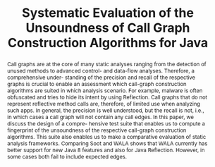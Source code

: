 ---
key: RKEM
slug: JavaCallGraphTests
type: conference
title: "Systematic Evaluation of the Unsoundness of Call Graph Construction Algorithms for Java"
authors:
  - reif
  - kuebler
  - eichberg
  - mezini
published_in: "Proceeding ISSTA '18 Companion Proceedings for the ISSTA/ECOOP 2018 Workshops"
series: SOAP 2018
year: 2018
pages: 107-112
doi: 10.1145/3236454.3236503
abstract: >
  Call graphs are at the core of many static analyses ranging from the detection of unused methods to
  advanced control- and data-flow analyses. Therefore, a comprehensive under- standing of the precision
  and recall of the respective graphs is crucial to enable an assessment which call-graph construction
  algorithms are suited in which analysis scenario. For example, malware is often obfuscated and tries
  to hide its intent by using Reflection. Call graphs that do not represent reflective method calls are,
  therefore, of limited use when analyzing such apps.
  
  In general, the precision is well understood, but the recall is not, i.e., in which cases a call graph 
  will not contain any call edges. In this paper, we discuss the design of a compre- hensive test suite that
  enables us to compute a fingerprint of the unsoundness of the respective call-graph construction algorithms.
  This suite also enables us to make a comparative evaluation of static analysis frameworks. Comparing Soot and
  WALA shows that WALA currently has better support for new Java 8 features and also for Java Reflection. However,
  in some cases both fail to include expected edges.
preprint: JCG.pdf
slides: https://www.slideshare.net/MichaelReif1/systematic-evaluation-of-the-unsoundness-of-call-graph-algorithms-for-java
artifact_page: https://bitbucket.org/delors/jcg
---